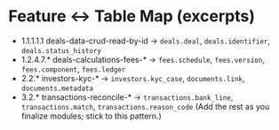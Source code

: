 # Feature ↔ Table Map (excerpts)

- 1.1.1.1.1 deals-data-crud-read-by-id → `deals.deal`, `deals.identifier`, `deals.status_history`
- 1.2.4.7.* deals-calculations-fees-* → `fees.schedule`, `fees.version`, `fees.component`, `fees.ledger`
- 2.2.* investors-kyc-* → `investors.kyc_case`, `documents.link`, `documents.metadata`
- 3.2.* transactions-reconcile-* → `transactions.bank_line`, `transactions.match`, `transactions.reason_code`
(Add the rest as you finalize modules; stick to this pattern.)
